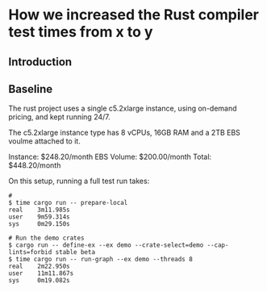 # How we increased the Rust compiler test times from x to y

## Introduction

## Baseline

The rust project uses a single c5.2xlarge instance, using on-demand pricing, and kept running 24/7.

The c5.2xlarge instance type has 8 vCPUs, 16GB RAM and a 2TB EBS voulme attached to it.  

Instance:       $248.20/month
EBS Volume:     $200.00/month
Total:          $448.20/month

On this setup, running a full test run takes:

```
# 
$ time cargo run -- prepare-local
real    3m11.985s
user    9m59.314s
sys     0m29.150s

# Run the demo crates
$ cargo run -- define-ex --ex demo --crate-select=demo --cap-lints=forbid stable beta
$ time cargo run -- run-graph --ex demo --threads 8
real    2m22.950s
user    11m11.867s
sys     0m19.082s



```